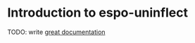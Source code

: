 # Introduction to espo-uninflect

TODO: write [great documentation](http://jacobian.org/writing/what-to-write/)
